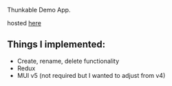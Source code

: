 Thunkable Demo App.

hosted [here](https://thunkable-demo.surge.sh/)

## Things I implemented:
- Create, rename, delete functionality
- Redux
- MUI v5 (not required but I wanted to adjust from v4)


